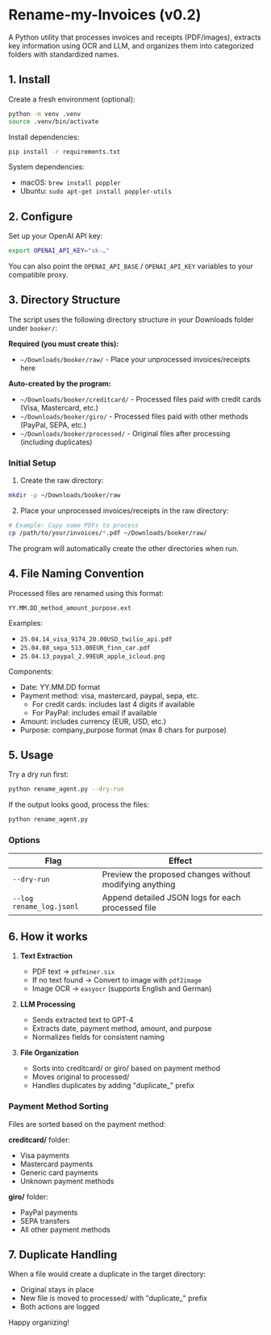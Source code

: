# Rename-my-Invoices (v0.2)

A Python utility that processes invoices and receipts (PDF/images), extracts key information using OCR and LLM, and organizes them into categorized folders with standardized names.

## 1. Install

Create a fresh environment (optional):
```bash
python -m venv .venv
source .venv/bin/activate
```

Install dependencies:
```bash
pip install -r requirements.txt
```

System dependencies:
- macOS: `brew install poppler`
- Ubuntu: `sudo apt-get install poppler-utils`

## 2. Configure

Set up your OpenAI API key:
```bash
export OPENAI_API_KEY="sk-…"
```
You can also point the `OPENAI_API_BASE` / `OPENAI_API_KEY` variables to your compatible proxy.

## 3. Directory Structure

The script uses the following directory structure in your Downloads folder under `booker/`:

**Required (you must create this):**
- `~/Downloads/booker/raw/` - Place your unprocessed invoices/receipts here

**Auto-created by the program:**
- `~/Downloads/booker/creditcard/` - Processed files paid with credit cards (Visa, Mastercard, etc.)
- `~/Downloads/booker/giro/` - Processed files paid with other methods (PayPal, SEPA, etc.)
- `~/Downloads/booker/processed/` - Original files after processing (including duplicates)

### Initial Setup

1. Create the raw directory:
```bash
mkdir -p ~/Downloads/booker/raw
```

2. Place your unprocessed invoices/receipts in the raw directory:
```bash
# Example: Copy some PDFs to process
cp /path/to/your/invoices/*.pdf ~/Downloads/booker/raw/
```

The program will automatically create the other directories when run.

## 4. File Naming Convention

Processed files are renamed using this format:
```
YY.MM.DD_method_amount_purpose.ext
```

Examples:
- `25.04.14_visa_9174_20.00USD_twilio_api.pdf`
- `25.04.08_sepa_513.00EUR_finn_car.pdf`
- `25.04.13_paypal_2.99EUR_apple_icloud.png`

Components:
- Date: YY.MM.DD format
- Payment method: visa, mastercard, paypal, sepa, etc.
  - For credit cards: includes last 4 digits if available
  - For PayPal: includes email if available
- Amount: includes currency (EUR, USD, etc.)
- Purpose: company_purpose format (max 8 chars for purpose)

## 5. Usage

Try a dry run first:
```bash
python rename_agent.py --dry-run
```

If the output looks good, process the files:
```bash
python rename_agent.py
```

### Options

| Flag | Effect |
|------|--------|
| `--dry-run` | Preview the proposed changes without modifying anything |
| `--log rename_log.jsonl` | Append detailed JSON logs for each processed file |

## 6. How it works

1. **Text Extraction**
   - PDF text → `pdfminer.six`
   - If no text found → Convert to image with `pdf2image`
   - Image OCR → `easyocr` (supports English and German)

2. **LLM Processing**
   - Sends extracted text to GPT-4
   - Extracts date, payment method, amount, and purpose
   - Normalizes fields for consistent naming

3. **File Organization**
   - Sorts into creditcard/ or giro/ based on payment method
   - Moves original to processed/
   - Handles duplicates by adding "duplicate_" prefix

### Payment Method Sorting

Files are sorted based on the payment method:

**creditcard/** folder:
- Visa payments
- Mastercard payments
- Generic card payments
- Unknown payment methods

**giro/** folder:
- PayPal payments
- SEPA transfers
- All other payment methods

## 7. Duplicate Handling

When a file would create a duplicate in the target directory:
- Original stays in place
- New file is moved to processed/ with "duplicate_" prefix
- Both actions are logged

Happy organizing!